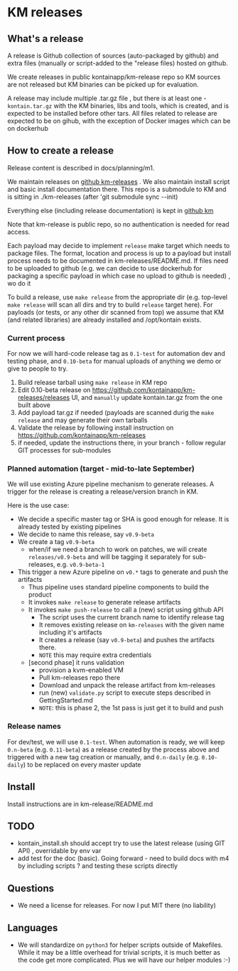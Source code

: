 # KM releases

## What's a release

A release is Github collection of sources (auto-packaged by github) and extra files (manually or script-added to the "release files) hosted on github.

We create releases in public kontainapp/km-release repo so KM sources are not released but KM binaries can be picked up for evaluation.

A release may include multiple .tar.gz file , but there is at least one - `kontain.tar.gz` with the KM binaries, libs and tools, which is created, and is expected to be installed before other tars. All files related to release are expected to be on gihub, with the exception of Docker images which can be on dockerhub

## How to create a release

Release content is described in docs/planning/m1.

We maintain releases on [github km-releases](https://github.com/kontainapp/km-releases/releases/) . We also maintain install script and basic install documentation there. This repo is a submodule to KM and is sitting in ./km-releases (after 'git submodule sync --init)

Everything else (including release documentation) is kept in [github km](https://github.com/kontainapp/km)

Note that km-release is public repo, so no authentication is needed for read access.

Each payload may decide to implement `release` make target which needs to package files. The format, location and process is up to a payload but install process needs to be documented in km-releases/README.md. If files need to be uploaded to github (e.g. we can decide to use dockerhub for packaging a specific payload in which case no upload to github is needed) , wo do it

To build a release, use `make release` from the appropriate dir (e.g. top-level `make release` will scan all dirs and try to build `release` target here).
For payloads (or tests, or any other dir scanned from top) we assume that KM (and related libraries) are already installed and /opt/kontain exists.

### Current process

For now we will hard-code release tag as `0.1-test` for automation dev and testing phase,
and `0.10-beta` for manual uploads of anything we demo or give to people to try.

1. Build release tarball using `make release` in KM repo
1. Edit 0.10-beta release on https://github.com/kontainapp/km-releases/releases UI, and `manually` update kontain.tar.gz from the one built above
1. Add payload tar.gz if needed (payloads are scanned durig the `make release` and may generate their own tarballs
1. Validate the release by following install instruction on https://github.com/kontainapp/km-releases
1. if needed, update the instructions there, in your branch - follow regular GIT processes for sub-modules

### Planned automation (target - mid-to-late September)

We will use existing Azure pipeline mechanism to generate releases. A trigger for the release is creating a release/version branch in KM.

Here is the use case:

* We decide a specific master tag or SHA is good enough for release. It is already tested by existing pipelines
* We decide to name this release, say `v0.9-beta`
* We create a tag `v0.9-beta`
  * when/if we need a branch to work on patches, we will create `releases/v0.9-beta` and will be tagging it separately for sub-releases, e.g. `v0.9-beta-1`
* This trigger a new Azure pipeline on `v0.*` tags to generate and push the artifacts
  * Thus pipeline uses standard pipeline components to build the product
  * It invokes `make release` to generate release artifacts
  * It invokes `make push-release` to call a (new) script using github API
    * The script uses the current branch name to identify release tag
    * It removes existing release on `km-releases` with the given name including it's artifacts
    * It creates a release (say `v0.9-beta`) and pushes the artifacts there.
    * `NOTE` this may require extra credentials
  * [second phase] it runs validation
    * provision a kvm-enabled VM
    * Pull km-releases repo there
    * Download and unpack the release artifact from km-releases
    * run (new) `validate.py` script to execute steps described in GettingStarted.md
    * `NOTE`: this is phase 2, the 1st pass is just get it to build and push

### Release names

For dev/test, we will use `0.1-test`. When automation is ready, we will keep `0.n-beta` (e.g. `0.11-beta`) as a release created by the process above and triggered with a new tag creation or manually, and `0.n-daily` (e.g. `0.10-daily`) to be replaced on every master update

## Install

Install instructions are in km-release/README.md

## TODO

* kontain_install.sh should accept try to use the latest release (using GIT API) , overridable by env var
* add test for the doc (basic). Going forward - need to build docs with m4 by including scripts ? and testing these scripts directly

## Questions

* We need a license for releases. For now I put MIT there (no liability)

## Languages

* We will standardize on `python3` for helper scripts outside of Makefiles. While it may be a little overhead for trivial scripts, it is much better as the code get more complicated. Plus we will have our helper modules :-)